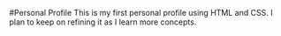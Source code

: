 #Personal Profile
This is my first personal profile using HTML and CSS.
I plan to keep on refining it as I learn more concepts.
